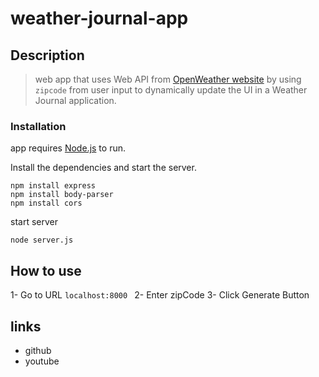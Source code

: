 # weather-journal-app 

## Description
> web app that uses Web API from [OpenWeather website](https://openweathermap.org/) by using `zipcode` from user input to dynamically update the UI in a Weather Journal application. 

### Installation

app requires [Node.js](https://nodejs.org/) to run.

Install the dependencies and start the server.

```cd weather-journal-app
npm install express
npm install body-parser
npm install cors
```
start server
```
node server.js
```
## How to use 
1- Go to URL ```localhost:8000 ```
2- Enter zipCode 
3- Click Generate Button

## links
- github
- youtube
